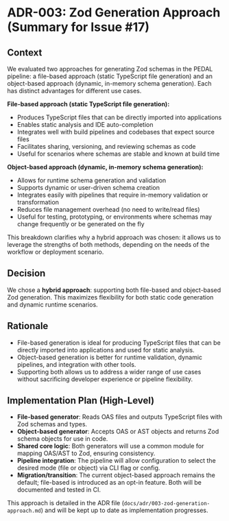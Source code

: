 # ADR-003: Zod Generation Approach (Summary for Issue #17)

## Context
We evaluated two approaches for generating Zod schemas in the PEDAL pipeline: a file-based approach (static TypeScript file generation) and an object-based approach (dynamic, in-memory schema generation). Each has distinct advantages for different use cases.

**File-based approach (static TypeScript file generation):**
- Produces TypeScript files that can be directly imported into applications
- Enables static analysis and IDE auto-completion
- Integrates well with build pipelines and codebases that expect source files
- Facilitates sharing, versioning, and reviewing schemas as code
- Useful for scenarios where schemas are stable and known at build time

**Object-based approach (dynamic, in-memory schema generation):**
- Allows for runtime schema generation and validation
- Supports dynamic or user-driven schema creation
- Integrates easily with pipelines that require in-memory validation or transformation
- Reduces file management overhead (no need to write/read files)
- Useful for testing, prototyping, or environments where schemas may change frequently or be generated on the fly

This breakdown clarifies why a hybrid approach was chosen: it allows us to leverage the strengths of both methods, depending on the needs of the workflow or deployment scenario.

## Decision
We chose a **hybrid approach**: supporting both file-based and object-based Zod generation. This maximizes flexibility for both static code generation and dynamic runtime scenarios.

## Rationale
- File-based generation is ideal for producing TypeScript files that can be directly imported into applications and used for static analysis.
- Object-based generation is better for runtime validation, dynamic pipelines, and integration with other tools.
- Supporting both allows us to address a wider range of use cases without sacrificing developer experience or pipeline flexibility.

## Implementation Plan (High-Level)
- **File-based generator**: Reads OAS files and outputs TypeScript files with Zod schemas and types.
- **Object-based generator**: Accepts OAS or AST objects and returns Zod schema objects for use in code.
- **Shared core logic**: Both generators will use a common module for mapping OAS/AST to Zod, ensuring consistency.
- **Pipeline integration**: The pipeline will allow configuration to select the desired mode (file or object) via CLI flag or config.
- **Migration/transition**: The current object-based approach remains the default; file-based is introduced as an opt-in feature. Both will be documented and tested in CI.

This approach is detailed in the ADR file (`docs/adr/003-zod-generation-approach.md`) and will be kept up to date as implementation progresses. 